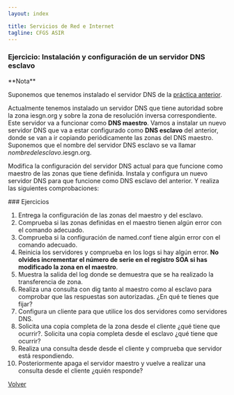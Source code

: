 ```yaml
---
layout: index

title: Servicios de Red e Internet
tagline: CFGS ASIR
---
```

### Ejercicio: Instalación y configuración de un servidor DNS esclavo

<div class='nota' markdown='1'>
**Nota**

Suponemos que tenemos instalado el servidor DNS de la [práctica anterior](e_dns_3).
</div>

Actualmente tenemos instalado un servidor DNS que tiene autoridad sobre la zona iesgn.org y sobre la zona de resolución inversa correspondiente. Este servidor va a funcionar como **DNS maestro**. Vamos a instalar un nuevo servidor DNS que va a estar configurado como **DNS esclavo** del anterior, donde se van a ir copiando periódicamente las zonas del DNS maestro. Suponemos que el nombre del servidor DNS esclavo se va llamar *nombredelesclavo*.iesgn.org.

Modifica la configuración del servidor DNS actual para que funcione como maestro de las zonas que tiene definida. Instala y configura un nuevo servidor DNS para que funcione como DNS esclavo del anterior. Y realiza las siguientes comprobaciones:

<div class='ejercicios' markdown='1'>
### Ejercicios 

1. Entrega la configuración de las zonas del maestro y del esclavo.
2. Comprueba si las zonas definidas en el maestro tienen algún error con el comando adecuado.
3. Comprueba si la configuración de named.conf tiene algún error con el comando adecuado.
4. Reinicia los servidores y comprueba en los logs si hay algún error. **No olvides incrementar el número de serie en el registro SOA si has modificado la zona en el maestro**.
5. Muestra la salida del log donde se demuestra que se ha realizado la transferencia de zona.
6. Realiza una consulta con dig tanto al maestro como al esclavo para comprobar que las respuestas son autorizadas. ¿En qué te tienes que fijar?
7. Configura un cliente para que utilice los dos servidores como servidores DNS.
8. Solicita una copia completa de la zona desde el cliente ¿qué tiene que ocurrir?. Solicita una copia completa desde el esclavo ¿qué tiene que ocurrir?
9. Realiza una consulta desde desde el cliente y comprueba que servidor está respondiendo.
10. Posteriormente apaga el servidor maestro y vuelve a realizar una consulta desde el cliente ¿quién responde?

</div>

[Volver](index)
